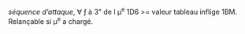 _séquence d’attaque_, ∀ ƒ à 3" de l μ<sup>e</sup> 1D6 >= valeur tableau inflige 1BM. Relançable si μ<sup>e</sup> a chargé.